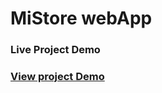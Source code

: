 # MiStore webApp 

### Live Project Demo
### [View project Demo](https://mian-ali.github.io/MiStore/)
